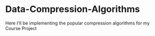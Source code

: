 # Data-Compression-Algorithms
Here I'll be implementing the popular compression algorithms for my Course Project
